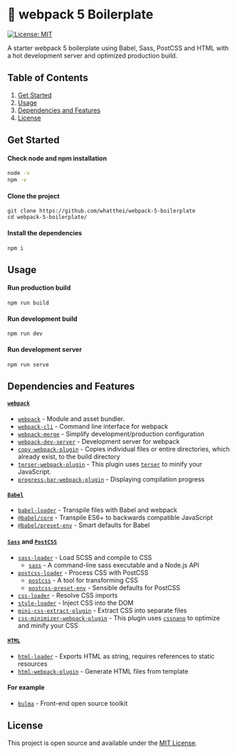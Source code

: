 # 🧰 webpack 5 Boilerplate

[![License: MIT](https://img.shields.io/badge/License-MIT-blue.svg)](https://opensource.org/licenses/MIT)

A starter webpack 5 boilerplate using Babel, Sass, PostCSS and HTML with a hot development server and optimized production build.

## Table of Contents
1. [Get Started](#get-started)
2. [Usage](#usage)
3. [Dependencies and Features](#dependencies-and-features)
4. [License](#license)

## Get Started
#### Check node and npm installation
```bash
node -v
npm -v
```
#### Clone the project
```shell
git clone https://github.com/whatthei/webpack-5-boilerplate
cd webpack-5-boilerplate/
```
#### Install the dependencies
```shell
npm i
```

## Usage
#### Run production build
```shell
npm run build
```
#### Run development build
```shell
npm run dev
```
#### Run development server
```shell
npm run serve
```

## Dependencies and Features
#### [`webpack`](https://webpack.js.org/)
- [`webpack`](https://github.com/webpack/webpack) - Module and asset bundler.
- [`webpack-cli`](https://github.com/webpack/webpack-cli) - Command line interface for webpack
- [`webpack-merge`](https://github.com/survivejs/webpack-merge) - Simplify development/production configuration
- [`webpack-dev-server`](https://github.com/webpack/webpack-dev-server) - Development server for webpack
- [`copy-webpack-plugin`](https://github.com/webpack-contrib/copy-webpack-plugin) - Copies individual files or entire directories, which already exist, to the build directory
- [`terser-webpack-plugin`](https://github.com/webpack-contrib/terser-webpack-plugin) - This plugin uses [`terser`](https://github.com/terser/terser) to minify your JavaScript.
- [`progress-bar-webpack-plugin`](https://github.com/clessg/progress-bar-webpack-plugin) - Displaying compilation progress
#### [`Babel`](https://babeljs.io/)
- [`babel-loader`](https://github.com/babel/babel-loader) - Transpile files with Babel and webpack
- [`@babel/core`](https://www.npmjs.com/package/@babel/core) - Transpile ES6+ to backwards compatible JavaScript
- [`@babel/preset-env`](https://www.npmjs.com/package/@babel/preset-env) - Smart defaults for Babel
#### [`Sass`](https://sass-lang.com/) and [`PostCSS`](https://postcss.org/)
- [`sass-loader`](https://github.com/webpack-contrib/sass-loader) - Load SCSS and compile to CSS
  - [`sass`](https://github.com/sass/dart-sass) - A command-line sass executable and a Node.js API
- [`postcss-loader`](https://github.com/webpack-contrib/postcss-loader) - Process CSS with PostCSS
  - [`postcss`](https://github.com/postcss/postcss) - A tool for transforming CSS
  - [`postcss-preset-env`](https://github.com/csstools/postcss-preset-env) - Sensible defaults for PostCSS
- [`css-loader`](https://github.com/webpack-contrib/css-loader) - Resolve CSS imports
- [`style-loader`](https://github.com/webpack-contrib/style-loader) - Inject CSS into the DOM
- [`mini-css-extract-plugin`](https://github.com/webpack-contrib/mini-css-extract-plugin) - Extract CSS into separate files
- [`css-minimizer-webpack-plugin`](https://github.com/webpack-contrib/css-minimizer-webpack-plugin/) - This plugin uses [`cssnano`](https://github.com/cssnano/cssnano) to optimize and minify your CSS
#### [`HTML`](https://www.w3.org/)
- [`html-loader`](https://github.com/pugjs/pug-loader) - Exports HTML as string, requires references to static resources
- [`html-webpack-plugin`](https://github.com/jantimon/html-webpack-plugin) - Generate HTML files from template
#### For example
- [`bulma`](https://github.com/jgthms/bulma) - Front-end open source toolkit

## License
This project is open source and available under the [MIT License](https://opensource.org/licenses/MIT).